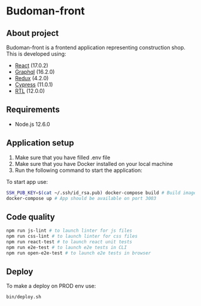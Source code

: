 # Budoman-front

## About project

Budoman-front is a frontend application representing construction shop.
This is developed using:

- [React](https://reactjs.org/) (17.0.2)
- [Graphql](https://graphql.org/) (16.2.0)
- [Redux](https://redux.js.org/) (4.2.0)
- [Cypress](https://docs.cypress.io/guides/overview/why-cypress) (11.0.1)
- [RTL](https://testing-library.com/docs/react-testing-library/intro/) (12.0.0)

## Requirements

- Node.js 12.6.0

## Application setup
1. Make sure that you have filled .env file
2. Make sure that you have Docker installed on your local machine
3. Run the following command to start the application:

To start app use:
```bash
SSH_PUB_KEY=$(cat ~/.ssh/id_rsa.pub) docker-compose build # Build images (perform only once)
docker-compose up # App should be available on port 3003
```

## Code quality
```bash
npm run js-lint # to launch linter for js files
npm run css-lint # to launch linter for css files
npm run react-test # to launch react unit tests
npm run e2e-test # to launch e2e tests in CLI
npm run open-e2e-test # to launch e2e tests in browser
```

## Deploy
To make a deploy on PROD env use:
```bash
bin/deploy.sh
```
